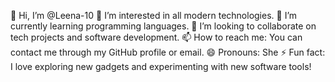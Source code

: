 👋 Hi, I’m @Leena-10
👀 I’m interested in all modern technologies.
🌱 I’m currently learning programming languages.
💞️ I’m looking to collaborate on tech projects and software development.
📫 How to reach me: You can contact me through my GitHub profile or email.
😄 Pronouns: She
⚡ Fun fact: I love exploring new gadgets and experimenting with new software tools!
<!---
Leena-10/Leena-10 is a ✨ special ✨ repository because its `README.md` (this file) appears on your GitHub profile.
You can click the Preview link to take a look at your changes.
--->
